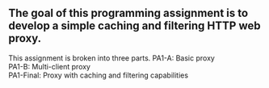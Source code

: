 ## The goal of this programming assignment is to develop a simple caching and filtering HTTP web proxy.

This assignment is broken into three parts.
  PA1-A: Basic proxy  
  PA1-B: Multi-client proxy  
  PA1-Final: Proxy with caching and filtering capabilities  
